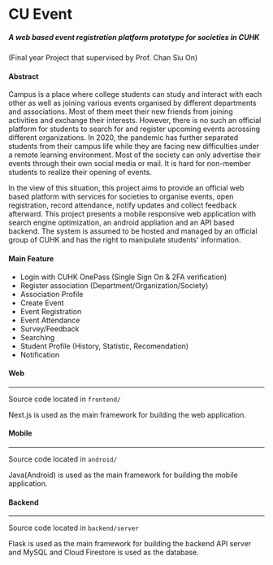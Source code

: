 # CU Event 

##### A web based event registration platform prototype for societies in CUHK 
(Final year Project that supervised by Prof. Chan Siu On)

#### Abstract
Campus is a place where college students can study and interact with each other as well as joining various events organised by different departments and associations. Most of them meet their new friends from joining activities and exchange their interests. However, there is no such an official platform for students to search for and register upcoming events acrossing different organizations. In 2020, the pandemic has further separated students from their campus life while they are facing new difficulties under a remote learning environment. Most of the society can only advertise their events through their own social media or mail. It is hard for non-member students to realize their opening of events. 

In the view of this situation, this project aims to provide an official web based platform with services for societies to organise events, open registration, record attendance, notify updates and collect feedback afterward. 
This project presents a mobile responsive web application with search engine optimization, an android appliation and an API based backend. The system is assumed to be hosted and managed by an official group of CUHK and has the right to manipulate students' information. 

#### Main Feature
 - Login with CUHK OnePass (Single Sign On & 2FA verification)
 - Register association (Department/Organization/Society)
 - Association Profile
 - Create Event
 - Event Registration
 - Event Attendance
 - Survey/Feedback
 - Searching
 - Student Profile (History, Statistic, Recomendation)
 - Notification

#### Web
------------
Source code located in `frontend/`

Next.js is used as the main framework for building the web application. 

#### Mobile
------------
Source code located in `android/`

Java(Android) is used as the main framework for building the mobile application. 

#### Backend 
------------
Source code located in `backend/server`

Flask is used as the main framework for building the backend API server and MySQL and Cloud Firestore is used as the database.
